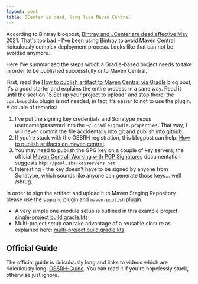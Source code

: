```yaml
---
layout: post
title: JCenter is dead, long live Maven Central
---
```


According to Bintray blogpost, [Bintray and JCenter are dead effective May 2021](https://jfrog.com/blog/into-the-sunset-bintray-jcenter-gocenter-and-chartcenter/).
That's too bad - I've been using Bintray to avoid Maven Central ridiculously complex deployment process.
Looks like that can not be avoided anymore.

Here I've summarized the steps which a Gradle-based project needs to take in order
to be published successfully onto Maven Central.

First, read the [How to publish artifact to Maven Central via Gradle](https://www.albertgao.xyz/2018/01/18/how-to-publish-artifact-to-maven-central-via-gradle/)
blog post, it's a good starter and explains the entire process in a sane way.
Read it until the section "5.Set up your project to upload"
and stop there; the `com.bmuschko` plugin is not needed, in fact it's easier to not to use the
plugin. A couple of remarks:

1. I've put the signing key credentials and Sonatype nexus username/password
   into the `~/.gradle/gradle.properties`. That way, I will never commit
   the file accidentally into git and publish into github.
2. If you're stuck with the OSSRH registration, this blogpost can help:
   [How to publish artifacts on maven central](https://blog.10pines.com/2018/06/25/publish-artifacts-on-maven-central/).
3. You may need to publish the GPG key on a couple of key servers;
   the official [Maven Central: Working with PGP Signatures](https://central.sonatype.org/pages/working-with-pgp-signatures.html)
   documentation suggests `hkp://pool.sks-keyservers.net`.
4. Interesting - the key doesn't have to be signed by anyone from Sonatype, which
   sounds like anyone can generate those keys... well /shrug.

In order to sign the artifact and upload it to Maven Staging Repository please use the `signing` plugin and `maven-publish` plugin.
* A very simple one-module setup is outlined in this example project: [single-project build.gradle.kts](https://gitlab.com/mvysny/jdbi-orm/-/blob/master/build.gradle.kts)
* Multi-project setup can take advantage of a reusable closure as explained
  here: [multi-project build.gradle.kts](https://github.com/mvysny/karibu-testing/blob/master/build.gradle.kts)

## Official Guide

The official guide is ridiculously long and links to videos which are ridiculously
long: [OSSRH-Guide](https://central.sonatype.org/pages/ossrh-guide.html).
You can read it if you're hopelessly stuck, otherwise just ignore.

